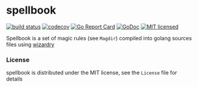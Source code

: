 # spellbook

[![build status](https://git.itch.ovh/itchio/spellbook/badges/master/build.svg)](https://git.itch.ovh/itchio/spellbook/commits/master)
[![codecov](https://codecov.io/gh/itchio/spellbook/branch/master/graph/badge.svg)](https://codecov.io/gh/itchio/spellbook)
[![Go Report Card](https://goreportcard.com/badge/github.com/itchio/spellbook)](https://goreportcard.com/report/github.com/itchio/spellbook)
[![GoDoc](https://godoc.org/github.com/itchio/spellbook?status.svg)](https://godoc.org/github.com/itchio/spellbook)
[![MIT licensed](https://img.shields.io/badge/license-MIT-blue.svg)](https://github.com/itchio/spellbook/blob/master/LICENSE)

Spellbook is a set of magic rules (see `Magdir`) compiled
into golang sources files using [wizardry][]

[wizardry]: https://github.com/itchio/wizardry

### License

spellbook is distributed under the MIT license, see the
`License` file for details